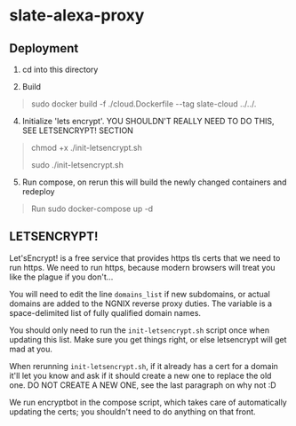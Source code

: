 # slate-alexa-proxy

## Deployment

1. cd into this directory

2. Build

> sudo docker build -f ./cloud.Dockerfile --tag slate-cloud ../../.

4. Initialize 'lets encrypt'. YOU SHOULDN'T REALLY NEED TO DO THIS, SEE LETSENCRYPT! SECTION

> chmod +x ./init-letsencrypt.sh
>
> sudo ./init-letsencrypt.sh

5. Run compose, on rerun this will build the newly changed containers and redeploy

> Run sudo docker-compose up -d

## LETSENCRYPT!

Let'sEncrypt! is a free service that provides https tls certs that we need to run https. We need to run https, because
modern browsers will treat you like the plague if you don't...

You will need to edit the line `domains_list` if new subdomains, or actual domains are added to the NGNIX reverse proxy duties.
The variable is a space-delimited list of fully qualified domain names.

You should only need to run the `init-letsencrypt.sh` script once when updating this list. Make sure you get things right, or
else letsencrypt will get mad at you.

When rerunning `init-letsencrypt.sh`, if it already has a cert for a domain it'll let you know and ask if it should create a new
one to replace the old one. DO NOT CREATE A NEW ONE, see the last paragraph on why not :D

We run encryptbot in the compose script, which takes care of automatically updating the certs; you shouldn't need to do
anything on that front.
